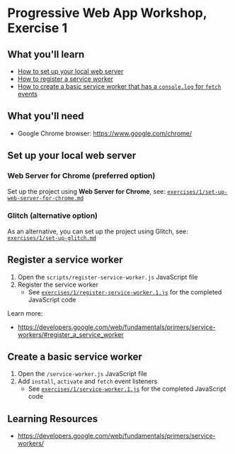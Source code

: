 # Progressive Web App Workshop, Exercise 1

## What you'll learn

- [How to set up your local web server](#set-up-your-local-web-server)
- [How to register a service worker](#register-a-service-worker)
- [How to create a basic service worker that has a `console.log` for `fetch` events](#create-a-basic-service-worker)

## What you'll need

- Google Chrome browser: <https://www.google.com/chrome/>

## Set up your local web server

### Web Server for Chrome (preferred option)

Set up the project using **Web Server for Chrome**, see: [`exercises/1/set-up-web-server-for-chrome.md`](set-up-web-server-for-chrome.md)

### Glitch (alternative option)

As an alternative, you can set up the project using Glitch, see: [`exercises/1/set-up-glitch.md`](set-up-glitch.md)


## Register a service worker

1. Open the `scripts/register-service-worker.js` JavaScript file
1. Register the service worker
    - See [`exercises/1/register-service-worker.1.js`](register-service-worker.1.js) for the completed JavaScript code

Learn more:
- https://developers.google.com/web/fundamentals/primers/service-workers/#register_a_service_worker

## Create a basic service worker

1. Open the `/service-worker.js` JavaScript file
1. Add `install`, `activate` and `fetch` event listeners
    - See [`exercises/1/service-worker.1.js`](service-worker.1.js) for the completed JavaScript code

## Learning Resources

- https://developers.google.com/web/fundamentals/primers/service-workers/
